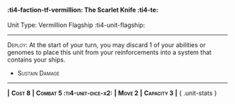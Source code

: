 #### :ti4-faction-tf-vermillion: **The Scarlet Knife** :ti4-te:

Unit Type: Vermillion Flagship :ti4-unit-flagship: 

---

<span style="font-variant:small-caps;">Deploy</span>: At the start of your turn, you may discard 1 of your abilities or genomes to place this unit from your reinforcements into a system that contains your ships.

* <span style="font-variant:small-caps;">Sustain Damage</span> 

---

__|__ <span style="font-variant:small-caps;white-space: nowrap;">**Cost 8**</span> __|__ <span style="font-variant:small-caps;white-space: nowrap;">**Combat 5 :ti4-unit-dice-x2:**</span> __|__ <span style="font-variant:small-caps;white-space: nowrap;">**Move 2**</span> __|__ <span style="font-variant:small-caps;white-space: nowrap;">**Capacity 3**</span> __|__
{ .unit-stats }
